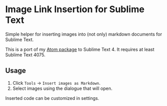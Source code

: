 # Image Link Insertion for Sublime Text

Simple helper for inserting images into (not only) markdown documents for Sublime Text.

This is a port of my [Atom package](https://github.com/jtojnar/markdown-image-insertion) to Sublime Text 4. It requires at least Sublime Text 4075.

## Usage

1. Click `Tools` → `Insert images as Markdown`.
2. Select images using the dialogue that will open.

Inserted code can be customized in settings.
